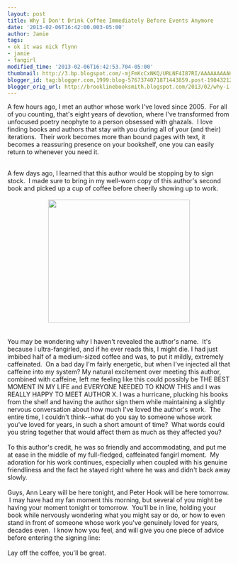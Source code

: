 ```yaml
---
layout: post
title: Why I Don't Drink Coffee Immediately Before Events Anymore
date: '2013-02-06T16:42:00.003-05:00'
author: Jamie
tags:
- ok it was nick flynn
- jamie
- fangirl
modified_time: '2013-02-06T16:42:53.704-05:00'
thumbnail: http://3.bp.blogspot.com/-mjFmKcCxNKQ/URLNF4I87RI/AAAAAAAAAHs/u33aoPC9T0U/s72-c/coffee.jpg
blogger_id: tag:blogger.com,1999:blog-5767374071871443859.post-1904321244880106034
blogger_orig_url: http://brooklinebooksmith.blogspot.com/2013/02/why-i-dont-drink-coffee-immediately.html
---
```


A few hours ago, I met an author whose work I've loved since 2005. &nbsp;For all of you counting, that's eight years of devotion, where I've transformed from unfocused poetry neophyte to a person obsessed with ghazals. &nbsp;I love finding books and authors that stay with you during all of your (and their) iterations. &nbsp;Their work becomes more than bound pages with text, it becomes a reassuring presence on your bookshelf, one you can easily return to whenever you need it.&nbsp;<div><br /></div><div>A few days ago, I learned that this author would be stopping by to sign stock. &nbsp;I made sure to bring in my well-worn copy of this author's second book and picked up a cup of coffee before cheerily showing up to work.&nbsp;</div><div><br /></div><div class="separator" style="clear: both; text-align: center;"><a href="http://3.bp.blogspot.com/-mjFmKcCxNKQ/URLNF4I87RI/AAAAAAAAAHs/u33aoPC9T0U/s1600/coffee.jpg" imageanchor="1" style="margin-left: 1em; margin-right: 1em;"><img border="0" height="277" src="http://3.bp.blogspot.com/-mjFmKcCxNKQ/URLNF4I87RI/AAAAAAAAAHs/u33aoPC9T0U/s320/coffee.jpg" width="320" /></a></div><div><br /></div><div><br /></div><div>You may be wondering why I haven't revealed the author's name. &nbsp;It's because I ultra-fangirled, and if he ever reads this, I might die. I had just imbibed half of a medium-sized coffee and was, to put it mildly, extremely caffeinated. &nbsp;On a bad day I'm fairly energetic, but when I've injected all that caffeine into my system? My natural excitement over meeting this author, combined with caffeine, left me feeling like this could possibly be THE BEST MOMENT IN MY LIFE and EVERYONE NEEDED TO KNOW THIS and I was REALLY HAPPY TO MEET AUTHOR X. I was a hurricane, plucking his books from the shelf and having the author sign them while maintaining a slightly nervous conversation about how much I've loved the author's work. &nbsp;The entire time, I couldn't think--what do you say to someone whose work you've loved for years, in such a short amount of time? &nbsp;What words could you string together that would affect them as much as they affected you?</div><div><br /></div><div>To this author's credit, he was so friendly and accommodating, and put me at ease in the middle of my full-fledged, caffeinated fangirl moment. &nbsp;My adoration for his work continues, especially when coupled with his genuine friendliness and the fact he stayed right where he was and didn't back away slowly. &nbsp;</div><div><br /></div><div>Guys, Ann Leary will be here tonight, and Peter Hook will be here tomorrow. &nbsp;I may have had my fan moment this morning, but several of you might be having your moment tonight or tomorrow. &nbsp;You'll be in line, holding your book while nervously wondering what you might say or do, or how to even stand in front of someone whose work you've genuinely loved for years, decades even. &nbsp;I know how you feel, and will give you one piece of advice before entering the signing line:</div><div><br /></div><div>Lay off the coffee, you'll be great.&nbsp;</div>